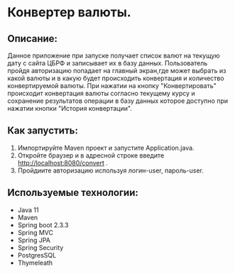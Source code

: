 # Конвертер валюты.

## Описание:
Данное приложение при запуске получает список валют на текущую дату с сайта ЦБРФ и записывает их в базу данных. 
Пользователь пройдя авторизацию попадает на главный экран,где может выбрать из какой валюты и в какую будет происходить конвертация и количество конвертируемой валюты. 
При нажатии на кнопку "Конвертировать" происходит конвертация валюты согласно текущему курсу и 
сохранение результатов операции в базу данных которое доступно при нажатии кнопки "История конвертации".

## Как запустить:
1. Импортируйте Maven проект и запустите Application.java.
2. Откройте браузер и в адресной строке введите <http://localhost:8080/convert> .
3. Пройдиите авторизацию используя логин-user, пароль-user.

## Используемые технологии:
* Java 11 
* Maven
* Spring boot 2.3.3
* Spring MVC
* Spring JPA
* Spring Security
* PostgresSQL
* Thymeleath

